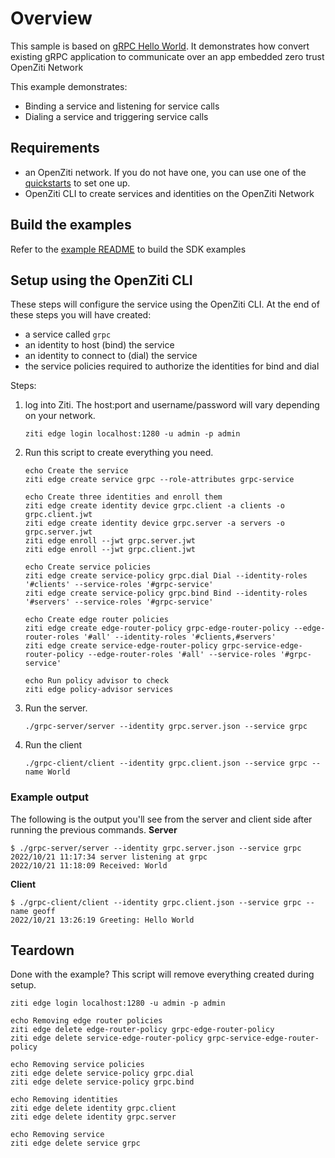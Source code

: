 # Overview
This sample is based on [gRPC Hello World](https://github.com/grpc/grpc-go/tree/master/examples).
It demonstrates how convert existing gRPC application to communicate over an app embedded zero trust 
OpenZiti Network

This example demonstrates:
* Binding a service and listening for service calls
* Dialing a service and triggering service calls

## Requirements
* an OpenZiti network. If you do not have one, you can use one of the [quickstarts](https://openziti.github.io/ziti/quickstarts/quickstart-overview.html) to set one up.
* OpenZiti CLI to create services and identities on the OpenZiti Network

## Build the examples
Refer to the [example README](../README.md) to build the SDK examples

## Setup using the OpenZiti CLI
These steps will configure the service using the OpenZiti CLI. At the end of these steps you will have created:
* a service called `grpc`
* an identity to host (bind) the service
* an identity to connect to (dial) the service
* the service policies required to authorize the identities for bind and dial

Steps:
1. log into Ziti. The host:port and username/password will vary depending on your network.

       ziti edge login localhost:1280 -u admin -p admin
1. Run this script to create everything you need.

       echo Create the service
       ziti edge create service grpc --role-attributes grpc-service

       echo Create three identities and enroll them
       ziti edge create identity device grpc.client -a clients -o grpc.client.jwt
       ziti edge create identity device grpc.server -a servers -o grpc.server.jwt
       ziti edge enroll --jwt grpc.server.jwt
       ziti edge enroll --jwt grpc.client.jwt

       echo Create service policies
       ziti edge create service-policy grpc.dial Dial --identity-roles '#clients' --service-roles '#grpc-service'
       ziti edge create service-policy grpc.bind Bind --identity-roles '#servers' --service-roles '#grpc-service'

       echo Create edge router policies
       ziti edge create edge-router-policy grpc-edge-router-policy --edge-router-roles '#all' --identity-roles '#clients,#servers'
       ziti edge create service-edge-router-policy grpc-service-edge-router-policy --edge-router-roles '#all' --service-roles '#grpc-service'

       echo Run policy advisor to check
       ziti edge policy-advisor services
1. Run the server.

       ./grpc-server/server --identity grpc.server.json --service grpc 
1. Run the client

       ./grpc-client/client --identity grpc.client.json --service grpc --name World
### Example output
The following is the output you'll see from the server and client side after running the previous commands.
**Server**
```
$ ./grpc-server/server --identity grpc.server.json --service grpc
2022/10/21 11:17:34 server listening at grpc
2022/10/21 11:18:09 Received: World
```
**Client**
```
$ ./grpc-client/client --identity grpc.client.json --service grpc --name geoff
2022/10/21 13:26:19 Greeting: Hello World
```
## Teardown
Done with the example? This script will remove everything created during setup.
```
ziti edge login localhost:1280 -u admin -p admin

echo Removing edge router policies
ziti edge delete edge-router-policy grpc-edge-router-policy
ziti edge delete service-edge-router-policy grpc-service-edge-router-policy

echo Removing service policies
ziti edge delete service-policy grpc.dial
ziti edge delete service-policy grpc.bind

echo Removing identities
ziti edge delete identity grpc.client
ziti edge delete identity grpc.server

echo Removing service
ziti edge delete service grpc
```

